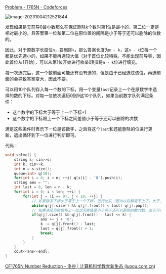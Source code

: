[Problem - 1765N - Codeforces](https://codeforces.com/problemset/problem/1765/N)

![image-20231004212521844](https://cdn.789ak.com/img/image-20231004212521844.png)

发现如果是无前导0最小数那么在保证删除k个数时第1位是最小的，第二位一定是相对最小的，且答案第一位和第二位在原位置的间隔是小于等于还可以删除的位数的。

因此，对于原数字长度位`n`，要删除`k`，那么答案长度为`n - k`，这`n - k`位每一个都是优先选小的，如果不能再选较大值（对于首位比较特殊，不能出现前导零，因此首位从1开始），可以从第1位开始进行枚举0到9将`n - k`位进行填充。

每一次选完后，这一个数前面可能还有没有选的，但是由于已经选过该位，再选前面的会导致答案变大，因此不要。

可以用10个队列存入每一个数的下标，用一个变量`last`记录上一个在原数字中选择的数的下标。对每一位依次遍历0到9这10个队列，如果当前数字队列满足条件：

- 这个数字的下标大于等于上一个下标+1
- 这个数字的下标跟上一个下标之间差值小于等于还可以删除的次数

满足这些条件时表示下一位是该数字，之后将这个`last`和还能删除的位进行更新，退出循环到下一位进行判断即可。

代码：

```cpp
void solve() {
    string s; cin>>s;
    int k; cin>>k;
    int n = s.size();
    queue<int> q[10];
    for(int i = 0; i < n; ++i) q[s[i] - '0'].push(i);
    string ans = "";
    int last = 0, len = n - k;
    for(int i = 0; i < len; ++i) {
        for(int j = (i == 0); j < 10; ++j) {
            // 如果数字下标小于等于上一个下标，进行出队（因为以后都用不上了，大于上一位的下标才是可能有用的
            while(q[j].size() && q[j].front() < last) q[j].pop();
            // 如果满足当前位和上一位之间差值是小于等于还可以删除的数次数，表示可以
            if(q[j].size() && q[j].front() - last <= k) {
                ans += j + '0';
                k -= q[j].front() - last;
                last = q[j].front() + 1;
                break;
            }
        }
    }
    cout<<ans<<endl;
}
```

[CF1765N Number Reduction - 洛谷 | 计算机科学教育新生态 (luogu.com.cn)](https://www.luogu.com.cn/problem/solution/CF1765N)